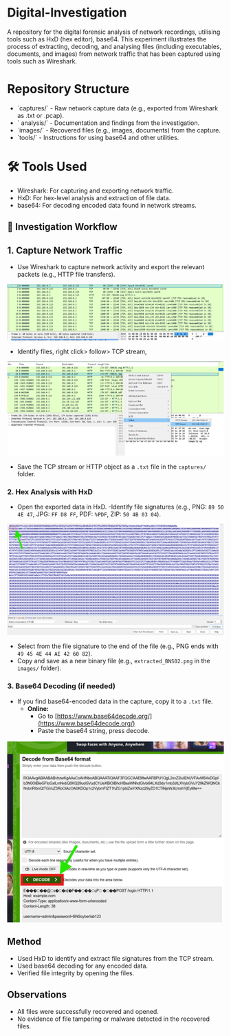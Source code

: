 # Digital-Investigation
A repository for the digital forensic analysis of network recordings, utilising tools such as HxD (hex editor), base64.  This experiment illustrates the process of extracting, decoding, and analysing files (including executables, documents, and images) from network traffic that has been captured using tools such as Wireshark.
<h1>Repository Structure</h1>
  <ul>
  <li>`captures/` - Raw network capture data (e.g., exported from Wireshark as .txt or .pcap).</li>
  <li>` analysis/` - Documentation and findings from the investigation.</li>
  <li>`images/` - Recovered files (e.g., images, documents) from the capture.</li>
  <li>`tools/` - Instructions for using base64 and other utilities.</li>
  </ul>
<h1>🛠 Tools Used</h1>
    <ul>
    <li>Wireshark: For capturing and exporting network traffic.</li>
    <li>HxD: For hex-level analysis and extraction of file data.</li>
    <li>base64: For decoding encoded data found in network streams.</li>
    </ul>
<h2>🚦 Investigation Workflow</h2>

## 1. Capture Network Traffic
   - Use Wireshark to capture network activity and export the relevant packets (e.g., HTTP file transfers).

<img src="https://github.com/Corporate101/Digital-Investigation/blob/main/WS%20Captured%20act..png">

   - Identify files, right click> follow> TCP stream,

<img src="https://github.com/Corporate101/Digital-Investigation/blob/main/TCP%20stream.png">

   - Save the TCP stream or HTTP object as a `.txt` file in the `captures/` folder.

### 2. **Hex Analysis with HxD**
   - Open the exported data in HxD.
   -Identify file signatures (e.g., PNG: `89 50 4E 47`, JPG: `FF D8 FF`, PDF: `%PDF`, ZIP: `50 4B 03 04`).

<img src="https://github.com/Corporate101/Digital-Investigation/blob/main/Raw%20DATA.png">

   - Select from the file signature to the end of the file (e.g., PNG ends with `49 45 4E 44 AE 42 60 82`).
   - Copy and save as a new binary file (e.g., `extracted_BNS02.png` in the `images/` folder).

### 3. **Base64 Decoding (if needed)**
   - If you find base64-encoded data in the capture, copy it to a `.txt` file.
     - **Online:**  
       - Go to [https://www.base64decode.org/](https://www.base64decode.org/)
       - Paste the base64 string, press decode.
       
<img src="https://github.com/Corporate101/Digital-Investigation/blob/main/Base%2064.png">
 
 ## Method

- Used HxD to identify and extract file signatures from the TCP stream.
- Used base64 decoding for any encoded data.
- Verified file integrity by opening the files.

## Observations

- All files were successfully recovered and opened.
- No evidence of file tampering or malware detected in the recovered files.
